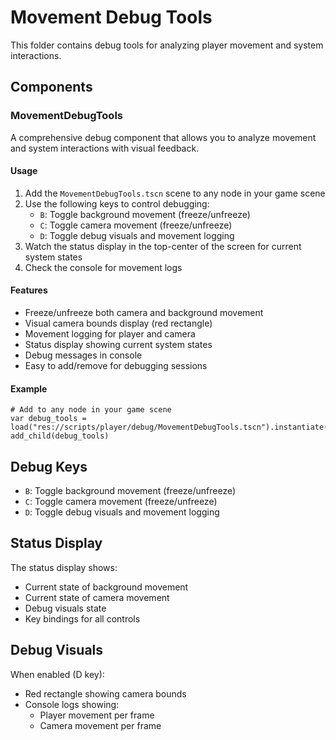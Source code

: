 <!--
WARNING: This file is automatically generated from scripts/player/debug/README.md.
Do not edit this file directly. Make changes to the source README.md instead.
Last updated: 2025-04-24 19:28:21
-->

# Movement Debug Tools

This folder contains debug tools for analyzing player movement and system interactions.

## Components

### MovementDebugTools

A comprehensive debug component that allows you to analyze movement and system interactions with visual feedback.

#### Usage

1. Add the `MovementDebugTools.tscn` scene to any node in your game scene
2. Use the following keys to control debugging:
   - `B`: Toggle background movement (freeze/unfreeze)
   - `C`: Toggle camera movement (freeze/unfreeze)
   - `D`: Toggle debug visuals and movement logging
3. Watch the status display in the top-center of the screen for current system states
4. Check the console for movement logs

#### Features

- Freeze/unfreeze both camera and background movement
- Visual camera bounds display (red rectangle)
- Movement logging for player and camera
- Status display showing current system states
- Debug messages in console
- Easy to add/remove for debugging sessions

#### Example

```gdscript
# Add to any node in your game scene
var debug_tools = load("res://scripts/player/debug/MovementDebugTools.tscn").instantiate()
add_child(debug_tools)
```

## Debug Keys

- `B`: Toggle background movement (freeze/unfreeze)
- `C`: Toggle camera movement (freeze/unfreeze)
- `D`: Toggle debug visuals and movement logging

## Status Display

The status display shows:
- Current state of background movement
- Current state of camera movement
- Debug visuals state
- Key bindings for all controls

## Debug Visuals

When enabled (D key):
- Red rectangle showing camera bounds
- Console logs showing:
  - Player movement per frame
  - Camera movement per frame 